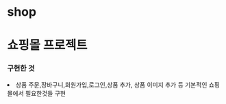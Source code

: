 # shop
<h1>쇼핑몰 프로젝트</h1>
<h3>구현한 것</h3>
<li>상품 주문,장바구니,회원가입,로그인,상품 추가, 상품 이미지 추가 등 기본적인 쇼핑몰에서 필요한것들 구현</li>


